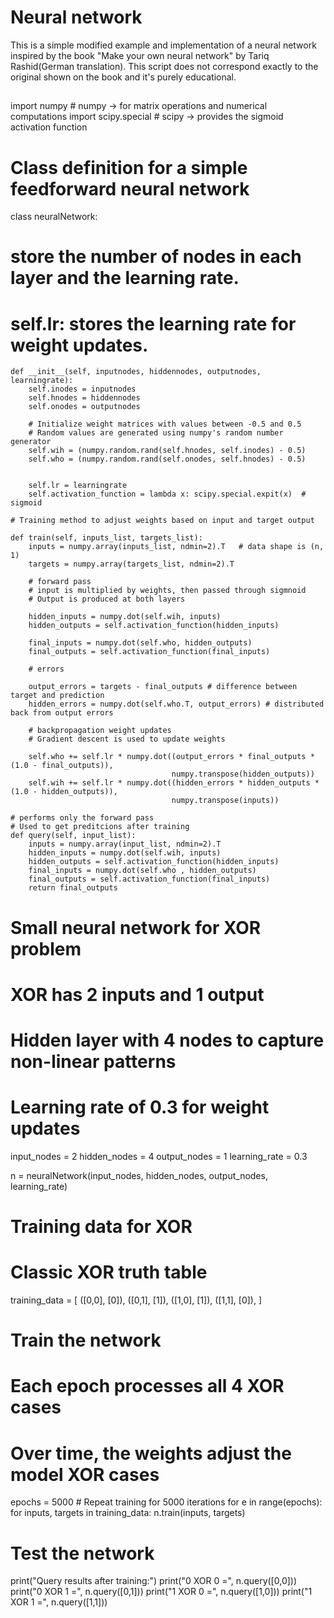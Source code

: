 # Neural network
This is a simple modified example and implementation of a neural network inspired by the book "Make your own neural network" by Tariq Rashid(German translation). 
This script does not correspond exactly to the original shown on the book and it's purely educational. 

## 

import numpy             # numpy -> for matrix operations and numerical computations
import scipy.special     # scipy -> provides the sigmoid activation function


# Class definition for a simple feedforward neural network
class neuralNetwork: 

# store the number of nodes in each layer and the learning rate.
# self.lr: stores the learning rate for weight updates.
    
    def __init__(self, inputnodes, hiddennodes, outputnodes, learningrate):  
        self.inodes = inputnodes 
        self.hnodes = hiddennodes 
        self.onodes = outputnodes 

        # Initialize weight matrices with values between -0.5 and 0.5
        # Random values are generated using numpy's random number generator
        self.wih = (numpy.random.rand(self.hnodes, self.inodes) - 0.5)
        self.who = (numpy.random.rand(self.onodes, self.hnodes) - 0.5)
        

        self.lr = learningrate 
        self.activation_function = lambda x: scipy.special.expit(x)  # sigmoid

    # Training method to adjust weights based on input and target output

    def train(self, inputs_list, targets_list):
        inputs = numpy.array(inputs_list, ndmin=2).T   # data shape is (n, 1)
        targets = numpy.array(targets_list, ndmin=2).T  
        
        # forward pass
        # input is multiplied by weights, then passed through sigmnoid
        # Output is produced at both layers
         
        hidden_inputs = numpy.dot(self.wih, inputs)
        hidden_outputs = self.activation_function(hidden_inputs)

        final_inputs = numpy.dot(self.who, hidden_outputs)
        final_outputs = self.activation_function(final_inputs)
        
        # errors

        output_errors = targets - final_outputs # difference between target and prediction
        hidden_errors = numpy.dot(self.who.T, output_errors) # distributed back from output errors
        
        # backpropagation weight updates 
        # Gradient descent is used to update weights

        self.who += self.lr * numpy.dot((output_errors * final_outputs * (1.0 - final_outputs)), 
                                        numpy.transpose(hidden_outputs))
        self.wih += self.lr * numpy.dot((hidden_errors * hidden_outputs * (1.0 - hidden_outputs)), 
                                        numpy.transpose(inputs))

    # performs only the forward pass 
    # Used to get preditcions after training 
    def query(self, input_list): 
        inputs = numpy.array(input_list, ndmin=2).T
        hidden_inputs = numpy.dot(self.wih, inputs)
        hidden_outputs = self.activation_function(hidden_inputs)
        final_inputs = numpy.dot(self.who , hidden_outputs)
        final_outputs = self.activation_function(final_inputs)
        return final_outputs 

# Small neural network for XOR problem
# XOR has 2 inputs and 1 output
# Hidden layer with 4 nodes to capture non-linear patterns
# Learning rate of 0.3 for weight updates

input_nodes = 2
hidden_nodes = 4 
output_nodes = 1
learning_rate = 0.3 

n = neuralNetwork(input_nodes, hidden_nodes, output_nodes, learning_rate)

# Training data for XOR 
# Classic XOR truth table
training_data = [
    ([0,0], [0]),
    ([0,1], [1]),
    ([1,0], [1]),
    ([1,1], [0]),
]

# Train the network
# Each epoch processes all 4 XOR cases 
# Over time, the weights adjust the model XOR cases 

epochs = 5000   # Repeat training for 5000 iterations 
for e in range(epochs):
    for inputs, targets in training_data:
        n.train(inputs, targets)

# Test the network
print("Query results after training:")
print("0 XOR 0 =", n.query([0,0]))
print("0 XOR 1 =", n.query([0,1]))
print("1 XOR 0 =", n.query([1,0]))
print("1 XOR 1 =", n.query([1,1]))
